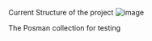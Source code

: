 Current Structure of the project
![image](https://github.com/user-attachments/assets/34ef04ff-cc01-4edd-8eea-687f4b0d42b2)

The Posman collection for testing
